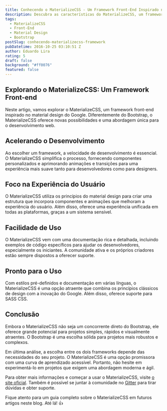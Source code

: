 ```yaml
---
title: Conhecendo o MaterializeCSS - Um Framework Front-End Inspirado no Material Design
description: Descubra as características do MaterializeCSS, um framework front-end baseado no Material Design do Google, e como ele pode acelerar o desenvolvimento web, focar na experiência do usuário e oferecer facilidade de trabalho. Embora não seja um concorrente direto do Bootstrap, o MaterializeCSS possui suas próprias vantagens e apela para projetos específicos.
tags:
  - MaterializeCSS
  - Front-End
  - Material Design
  - Bootstrap
postSlug: conhecendo-materializecss-framework
pubDatetime: 2016-10-25 03:10:51 Z
author: Eduardo Lira
rating: 5
draft: false
background: "#ff0076"
featured: false
---
```


## Explorando o MaterializeCSS: Um Framework Front-end

Neste artigo, vamos explorar o MaterializeCSS, um framework front-end inspirado no material design do Google. Diferentemente do Bootstrap, o MaterializeCSS oferece novas possibilidades e uma abordagem única para o desenvolvimento web.

## Acelerando o Desenvolvimento

Ao escolher um framework, a velocidade de desenvolvimento é essencial. O MaterializeCSS simplifica o processo, fornecendo componentes personalizados e aprimorando animações e transições para uma experiência mais suave tanto para desenvolvedores como para designers.

## Foco na Experiência do Usuário

O MaterializeCSS utiliza os princípios do material design para criar uma estrutura que incorpora componentes e animações que melhoram a experiência do usuário. Além disso, oferece uma experiência unificada em todas as plataformas, graças a um sistema sensível.

## Facilidade de Uso

O MaterializeCSS vem com uma documentação rica e detalhada, incluindo exemplos de código específicos para ajudar os desenvolvedores, especialmente os iniciantes. A comunidade ativa e os próprios criadores estão sempre dispostos a oferecer suporte.

## Pronto para o Uso

Com estilos pré-definidos e documentação em várias línguas, o MaterializeCSS é uma opção atraente que combina os princípios clássicos de design com a inovação do Google. Além disso, oferece suporte para SASS CSS.

## Conclusão

Embora o MaterializeCSS não seja um concorrente direto do Bootstrap, ele oferece grande potencial para projetos simples, rápidos e visualmente atraentes. O Bootstrap é uma escolha sólida para projetos mais robustos e complexos.

Em última análise, a escolha entre os dois frameworks depende das necessidades do seu projeto. O MaterializeCSS é uma opção promissora com uma curva de aprendizado acessível. Portanto, não hesite em experimentá-lo em projetos que exigem uma abordagem moderna e ágil.

Para obter mais informações e começar a usar o MaterializeCSS, visite [o site oficial](http://materializecss.com/). Também é possível se juntar à comunidade no [Gitter](https://gitter.im/Dogfalo/materialize) para tirar dúvidas e obter suporte.

Fique atento para um guia completo sobre o MaterializeCSS em futuros artigos neste blog.
Até lá! 👍
